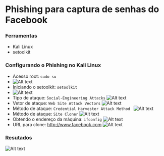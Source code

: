 # Phishing para captura de senhas do Facebook

### Ferramentas

- Kali Linux
- setoolkit

### Configurando o Phishing no Kali Linux

- Acesso root: ``` sudo su ```
- 
  ![Alt text](./passwd.png "Optional title")
- Iniciando o setoolkit: ``` setoolkit ```
- 
  ![Alt text](./passwd.png "Optional title")
- Tipo de ataque: ``` Social-Engineering Attacks ```
  ![Alt text](./passwd.png "Optional title")
- Vetor de ataque: ``` Web Site Attack Vectors ```
  ![Alt text](./passwd.png "Optional title")
- Método de ataque: ```Credential Harvester Attack Method ```
  ![Alt text](./passwd.png "Optional title")
- Método de ataque: ``` Site Cloner ```
  ![Alt text](./passwd.png "Optional title")
- Obtendo o endereço da máquina: ``` ifconfig ```
  ![Alt text](./passwd.png "Optional title")
- URL para clone: http://www.facebook.com
  ![Alt text](./passwd.png "Optional title")

### Resutados

![Alt text](./passwd.png "Optional title")
